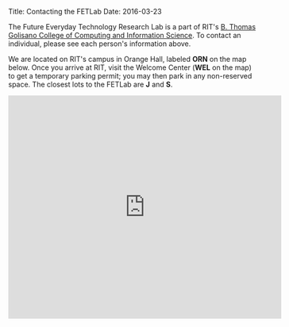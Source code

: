 Title: Contacting the FETLab
Date: 2016-03-23

The Future Everyday Technology Research Lab is a part of RIT's [B.
Thomas Golisano College of Computing and Information
Science](http://gccis.rit.edu).  To contact an individual, please see
each person's information above.

We are located on RIT's campus in Orange Hall, labeled **ORN** on the
map below.  Once you arrive at RIT, visit the Welcome Center (**WEL**
on the map) to get a temporary parking permit; you may then park in
any non-reserved space. The closest lots to the FETLab are **J** and
**S**.

<div style='text-align: center'>
	<iframe style="display: block; margin: 0 auto; width: 550px; height: 450px;"
	src="https://maps.rit.edu/embed.php?zoom=16&lat=43.08362200000001&lng=-77.67879499999998&open=p-22&start=0&rows=10&displaylink=true"
	title="RIT Campus Map" scrolling="no" frameborder="0"></iframe>
</div>
